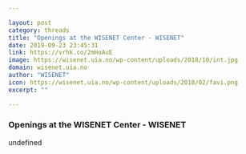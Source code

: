 ```yaml
---

layout: post
category: threads
title: "Openings at the WISENET Center - WISENET"
date: 2019-09-23 23:45:31
link: https://vrhk.co/2mHoAuE
image: https://wisenet.uia.no/wp-content/uploads/2018/10/int.jpg
domain: wisenet.uia.no
author: "WISENET"
icon: https://wisenet.uia.no/wp-content/uploads/2018/02/favi.png
excerpt: ""

---
```


### Openings at the WISENET Center - WISENET

undefined